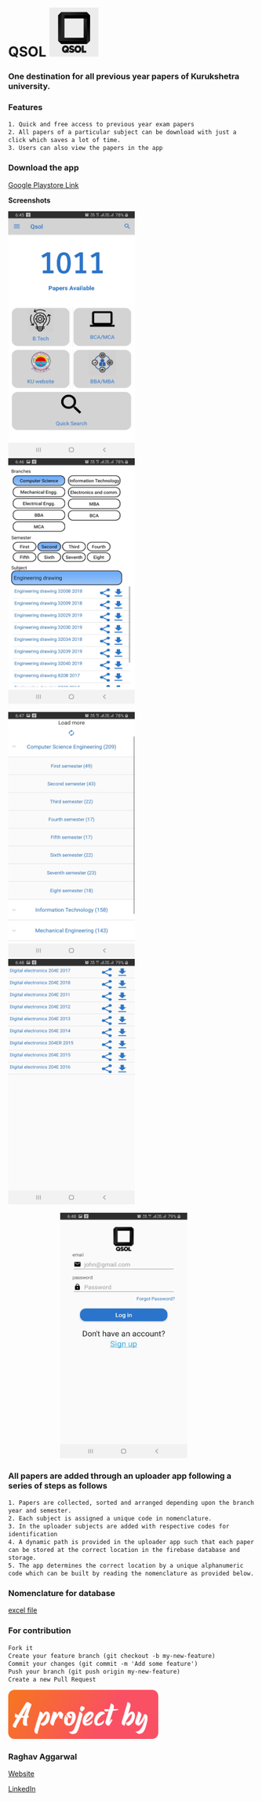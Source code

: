 # QSOL  <img src="/Screenshots/newlogo2.jpg" height="100">

### One destination for all previous year papers of Kurukshetra university.


### Features
```Plain
1. Quick and free access to previous year exam papers
2. All papers of a particular subject can be download with just a click which saves a lot of time.
3. Users can also view the papers in the app

```


### Download the app
[Google Playstore Link](https://play.google.com/store/apps/details?id=com.application.kurukshetrauniversitypapers )


**Screenshots**

<img src="/Screenshots/Dashboard.jpg" height="500"> &nbsp;&nbsp;&nbsp;&nbsp;&nbsp;&nbsp;&nbsp;&nbsp;&nbsp;&nbsp;&nbsp;&nbsp;&nbsp;&nbsp;&nbsp;&nbsp;&nbsp;&nbsp;&nbsp;&nbsp; <img src="/Screenshots/filter.jpg" height="500">

<img src="/Screenshots/expanded.jpg" height="500">  &nbsp;&nbsp;&nbsp;&nbsp;&nbsp;&nbsp;&nbsp;&nbsp;&nbsp;&nbsp;&nbsp;&nbsp;&nbsp;&nbsp;&nbsp;&nbsp;&nbsp;&nbsp;&nbsp;&nbsp;&nbsp;&nbsp;&nbsp;<img src="/Screenshots/subjectlist.jpg" height="500">

 &nbsp;&nbsp;&nbsp;&nbsp;&nbsp;&nbsp;&nbsp;&nbsp;&nbsp;&nbsp;&nbsp;&nbsp;&nbsp;&nbsp;&nbsp;&nbsp;&nbsp;&nbsp;&nbsp;&nbsp;&nbsp;&nbsp;&nbsp;&nbsp;&nbsp;&nbsp; <img src="/Screenshots/login.jpg" height="500">





### All papers are added through an uploader app following a series of steps as follows

```Plain
1. Papers are collected, sorted and arranged depending upon the branch year and semester.
2. Each subject is assigned a unique code in nomenclature.
3. In the uploader subjects are added with respective codes for identification
4. A dynamic path is provided in the uploader app such that each paper can be stored at the correct location in the firebase database and storage.
5. The app determines the correct location by a unique alphanumeric code which can be built by reading the nomenclature as provided below.

```

### Nomenclature for database

[excel file](Nomenclature)


### For contribution
```
Fork it
Create your feature branch (git checkout -b my-new-feature)
Commit your changes (git commit -m 'Add some feature')
Push your branch (git push origin my-new-feature)
Create a new Pull Request
```


<img src="/Screenshots/gitone.png" height="100">

### Raghav Aggarwal

[Website](https://elegant-bassi-f1c949.netlify.app/ )

[LinkedIn](https://www.linkedin.com/in/raghav-aggarwal-74b873143/)

